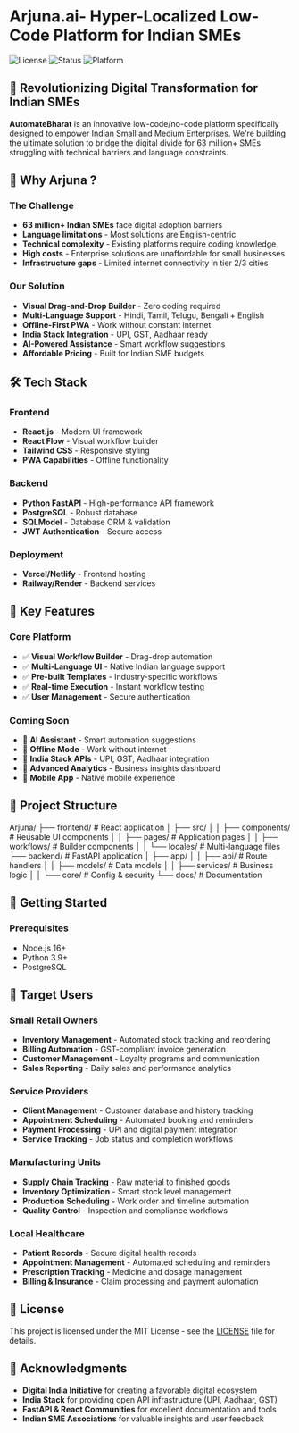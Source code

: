 # Arjuna.ai- Hyper-Localized Low-Code Platform for Indian SMEs

![License](https://img.shields.io/badge/License-MIT-blue.svg)
![Status](https://img.shields.io/badge/Status-Development%20Phase-orange)
![Platform](https://img.shields.io/badge/Platform-Web%20%2B%20PWA-brightgreen)

## 🌟 Revolutionizing Digital Transformation for Indian SMEs

**AutomateBharat** is an innovative low-code/no-code platform specifically designed to empower Indian Small and Medium Enterprises. We're building the ultimate solution to bridge the digital divide for 63 million+ SMEs struggling with technical barriers and language constraints.

## 🚀 Why Arjuna ?

### The Challenge
- **63 million+ Indian SMEs** face digital adoption barriers
- **Language limitations** - Most solutions are English-centric
- **Technical complexity** - Existing platforms require coding knowledge
- **High costs** - Enterprise solutions are unaffordable for small businesses
- **Infrastructure gaps** - Limited internet connectivity in tier 2/3 cities

### Our Solution
- **Visual Drag-and-Drop Builder** - Zero coding required
- **Multi-Language Support** - Hindi, Tamil, Telugu, Bengali + English
- **Offline-First PWA** - Work without constant internet
- **India Stack Integration** - UPI, GST, Aadhaar ready
- **AI-Powered Assistance** - Smart workflow suggestions
- **Affordable Pricing** - Built for Indian SME budgets

## 🛠 Tech Stack

### Frontend
- **React.js** - Modern UI framework
- **React Flow** - Visual workflow builder
- **Tailwind CSS** - Responsive styling
- **PWA Capabilities** - Offline functionality

### Backend
- **Python FastAPI** - High-performance API framework
- **PostgreSQL** - Robust database
- **SQLModel** - Database ORM & validation
- **JWT Authentication** - Secure access

### Deployment
- **Vercel/Netlify** - Frontend hosting
- **Railway/Render** - Backend services

## 🎯 Key Features

### Core Platform
- ✅ **Visual Workflow Builder** - Drag-drop automation
- ✅ **Multi-Language UI** - Native Indian language support
- ✅ **Pre-built Templates** - Industry-specific workflows
- ✅ **Real-time Execution** - Instant workflow testing
- ✅ **User Management** - Secure authentication

### Coming Soon
- 🔄 **AI Assistant** - Smart automation suggestions
- 🔄 **Offline Mode** - Work without internet
- 🔄 **India Stack APIs** - UPI, GST, Aadhaar integration
- 🔄 **Advanced Analytics** - Business insights dashboard
- 🔄 **Mobile App** - Native mobile experience

## 📁 Project Structure

Arjuna/
├── frontend/                 # React application
│   ├── src/
│   │   ├── components/      # Reusable UI components
│   │   ├── pages/          # Application pages
│   │   ├── workflows/      # Builder components
│   │   └── locales/        # Multi-language files
├── backend/                 # FastAPI application
│   ├── app/
│   │   ├── api/            # Route handlers
│   │   ├── models/         # Data models
│   │   ├── services/       # Business logic
│   │   └── core/           # Config & security
└── docs/                   # Documentation

## 🚀 Getting Started

### Prerequisites
- Node.js 16+ 
- Python 3.9+
- PostgreSQL


## 🎯 Target Users

### Small Retail Owners
- **Inventory Management** - Automated stock tracking and reordering
- **Billing Automation** - GST-compliant invoice generation
- **Customer Management** - Loyalty programs and communication
- **Sales Reporting** - Daily sales and performance analytics

### Service Providers
- **Client Management** - Customer database and history tracking
- **Appointment Scheduling** - Automated booking and reminders
- **Payment Processing** - UPI and digital payment integration
- **Service Tracking** - Job status and completion workflows

### Manufacturing Units
- **Supply Chain Tracking** - Raw material to finished goods
- **Inventory Optimization** - Smart stock level management
- **Production Scheduling** - Work order and timeline automation
- **Quality Control** - Inspection and compliance workflows

### Local Healthcare
- **Patient Records** - Secure digital health records
- **Appointment Management** - Automated scheduling and reminders
- **Prescription Tracking** - Medicine and dosage management
- **Billing & Insurance** - Claim processing and payment automation

## 📄 License

This project is licensed under the MIT License - see the [LICENSE](LICENSE) file for details.

## 🙏 Acknowledgments

- **Digital India Initiative** for creating a favorable digital ecosystem
- **India Stack** for providing open API infrastructure (UPI, Aadhaar, GST)
- **FastAPI & React Communities** for excellent documentation and tools
- **Indian SME Associations** for valuable insights and user feedback



